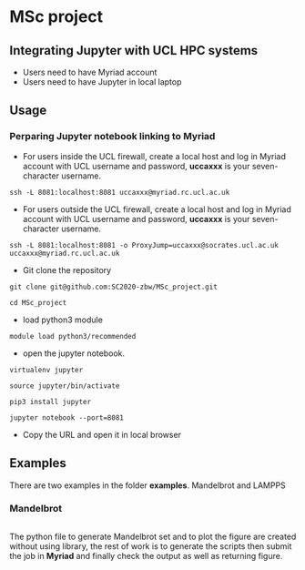 # MSc project

## Integrating Jupyter with UCL HPC systems

 *  Users need to have Myriad account
 *  Users need to have Jupyter in local laptop

## Usage

### Perparing Jupyter notebook linking to Myriad

 * For users inside the UCL firewall, create a local host and log in Myriad account with UCL username and password, **uccaxxx** is your seven-character username.
```shell
ssh -L 8081:localhost:8081 uccaxxx@myriad.rc.ucl.ac.uk
```
 * For users outside the UCL firewall, create a local host and log in Myriad account with UCL username and password, **uccaxxx** is your seven-character username.
```shell
ssh -L 8081:localhost:8081 -o ProxyJump=uccaxxx@socrates.ucl.ac.uk uccaxxx@myriad.rc.ucl.ac.uk
```
 * Git clone the repository
```shell
git clone git@github.com:SC2020-zbw/MSc_project.git
```
```shell
cd MSc_project
```
 * load python3 module
```shell
module load python3/recommended
```
 * open the jupyter notebook.
```shell
virtualenv jupyter
```
```shell
source jupyter/bin/activate
```
```shell
pip3 install jupyter
```
```shell
jupyter notebook --port=8081
```
 * Copy the URL and open it in local browser
 

 ## Examples

There are two examples in the folder **examples**. Mandelbrot and LAMPPS

### Mandelbrot

 ```python

 ```

The python file to generate Mandelbrot set and to plot the figure are created without using library, the rest of work is to generate the scripts then submit the job in **Myriad** and finally check the output as well as returning figure.
